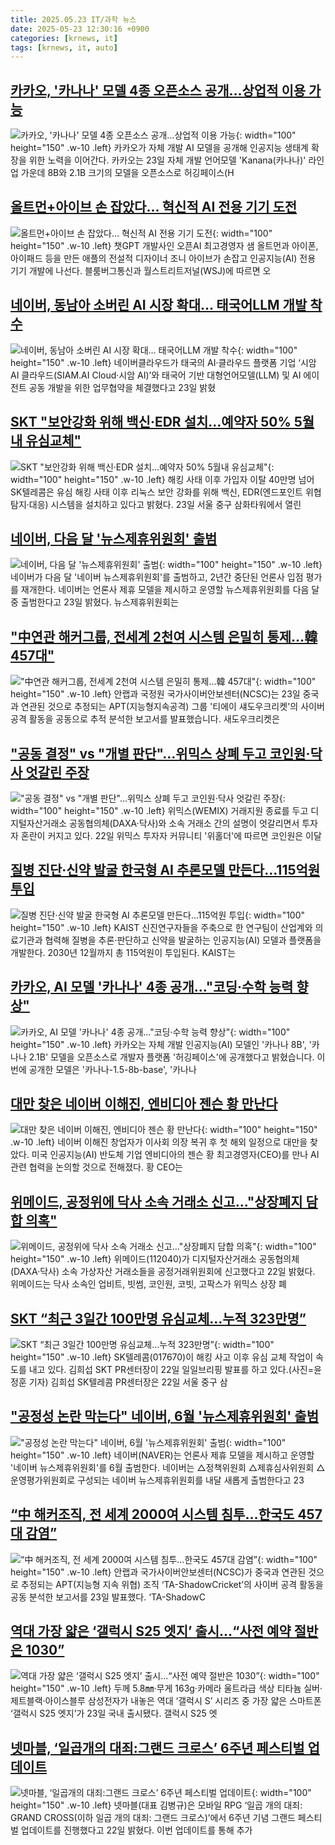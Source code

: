 ```yaml
---
title: 2025.05.23 IT/과학 뉴스
date: 2025-05-23 12:30:16 +0900
categories: [krnews, it]
tags: [krnews, it, auto]
---
```

## [카카오, '카나나' 모델 4종 오픈소스 공개…상업적 이용 가능](https://n.news.naver.com/mnews/article/079/0004027575)

![카카오, '카나나' 모델 4종 오픈소스 공개…상업적 이용 가능](https://mimgnews.pstatic.net/image/origin/079/2025/05/23/4027575.jpg?type=nf220_150){: width="100" height="150" .w-10 .left}
카카오가 자체 개발 AI 모델을 공개해 인공지능 생태계 확장을 위한 노력을 이어간다. 카카오는 23일 자체 개발 언어모델 'Kanana(카나나)' 라인업 가운데 8B와 2.1B 크기의 모델을 오픈소스로 허깅페이스(H

## [올트먼+아이브 손 잡았다… 혁신적 AI 전용 기기 도전](https://n.news.naver.com/mnews/article/005/0001778293)

![올트먼+아이브 손 잡았다… 혁신적 AI 전용 기기 도전](https://mimgnews.pstatic.net/image/origin/005/2025/05/23/1778293.jpg?type=nf220_150){: width="100" height="150" .w-10 .left}
챗GPT 개발사인 오픈AI 최고경영자 샘 올트먼과 아이폰, 아이패드 등을 만든 애플의 전설적 디자이너 조니 아이브가 손잡고 인공지능(AI) 전용 기기 개발에 나선다. 블룸버그통신과 월스트리트저널(WSJ)에 따르면 오

## [네이버, 동남아 소버린 AI 시장 확대… 태국어LLM 개발 착수](https://n.news.naver.com/mnews/article/366/0001079502)

![네이버, 동남아 소버린 AI 시장 확대… 태국어LLM 개발 착수](https://mimgnews.pstatic.net/image/origin/366/2025/05/23/1079502.jpg?type=nf220_150){: width="100" height="150" .w-10 .left}
네이버클라우드가 태국의 AI·클라우드 플랫폼 기업 ‘시암 AI 클라우드(SIAM.AI Cloud·시암 AI)’와 태국어 기반 대형언어모델(LLM) 및 AI 에이전트 공동 개발을 위한 업무협약을 체결했다고 23일 밝혔

## [SKT "보안강화 위해 백신·EDR 설치…예약자 50% 5월내 유심교체"](https://n.news.naver.com/mnews/article/001/0015406804)

![SKT "보안강화 위해 백신·EDR 설치…예약자 50% 5월내 유심교체"](https://mimgnews.pstatic.net/image/origin/001/2025/05/23/15406804.jpg?type=nf220_150){: width="100" height="150" .w-10 .left}
해킹 사태 이후 가입자 이탈 40만명 넘어 SK텔레콤은 유심 해킹 사태 이후 리눅스 보안 강화를 위해 백신, EDR(엔드포인트 위협 탐지·대응) 시스템을 설치하고 있다고 밝혔다. 23일 서울 중구 삼화타워에서 열린

## [네이버, 다음 달 '뉴스제휴위원회' 출범](https://n.news.naver.com/mnews/article/215/0001210281)

![네이버, 다음 달 '뉴스제휴위원회' 출범](https://mimgnews.pstatic.net/image/origin/215/2025/05/23/1210281.jpg?type=nf220_150){: width="100" height="150" .w-10 .left}
네이버가 다음 달 '네이버 뉴스제휴위원회'를 출범하고, 2년간 중단된 언론사 입점 평가를 재개한다. 네이버는 언론사 제휴 모델을 제시하고 운영할 뉴스제휴위원회를 다음 달 중 출범한다고 23일 밝혔다. 뉴스제휴위원회는

## ["中연관 해커그룹, 전세계 2천여 시스템 은밀히 통제…韓 457대"](https://n.news.naver.com/mnews/article/374/0000442180)

!["中연관 해커그룹, 전세계 2천여 시스템 은밀히 통제…韓 457대"](https://mimgnews.pstatic.net/image/origin/374/2025/05/23/442180.jpg?type=nf220_150){: width="100" height="150" .w-10 .left}
안랩과 국정원 국가사이버안보센터(NCSC)는 23일 중국과 연관된 것으로 추정되는 APT(지능형지속공격) 그룹 '티에이 섀도우크리켓'의 사이버 공격 활동을 공동으로 추적 분석한 보고서를 발표했습니다. 새도우크리켓은

## ["공동 결정" vs "개별 판단"…위믹스 상폐 두고 코인원·닥사 엇갈린 주장](https://n.news.naver.com/mnews/article/421/0008268362)

!["공동 결정" vs "개별 판단"…위믹스 상폐 두고 코인원·닥사 엇갈린 주장](https://mimgnews.pstatic.net/image/origin/421/2025/05/22/8268362.jpg?type=nf220_150){: width="100" height="150" .w-10 .left}
위믹스(WEMIX) 거래지원 종료를 두고 디지털자산거래소 공동협의체(DAXA·닥사)와 소속 거래소 간의 설명이 엇갈리면서 투자자 혼란이 커지고 있다. 22일 위믹스 투자자 커뮤니티 '위홀더'에 따르면 코인원은 이달

## [질병 진단·신약 발굴 한국형 AI 추론모델 만든다…115억원 투입](https://n.news.naver.com/mnews/article/584/0000032499)

![질병 진단·신약 발굴 한국형 AI 추론모델 만든다…115억원 투입](https://mimgnews.pstatic.net/image/origin/584/2025/05/23/32499.jpg?type=nf220_150){: width="100" height="150" .w-10 .left}
KAIST 신진연구자들을 주축으로 한 연구팀이 산업계와 의료기관과 협력해 질병을 추론·판단하고 신약을 발굴하는 인공지능(AI) 모델과 플랫폼을 개발한다. 2030년 12월까지 총 115억원이 투입된다. KAIST는

## [카카오, AI 모델 '카나나' 4종 공개…"코딩·수학 능력 향상"](https://n.news.naver.com/mnews/article/055/0001260489)

![카카오, AI 모델 '카나나' 4종 공개…"코딩·수학 능력 향상"](https://mimgnews.pstatic.net/image/origin/055/2025/05/23/1260489.jpg?type=nf220_150){: width="100" height="150" .w-10 .left}
카카오는 자체 개발 인공지능(AI) 모델인 '카나나 8B', '카나나 2.1B' 모델을 오픈소스로 개발자 플랫폼 '허깅페이스'에 공개했다고 밝혔습니다. 이번에 공개한 모델은 '카나나-1.5-8b-base', '카나나

## [대만 찾은 네이버 이해진, 엔비디아 젠슨 황 만난다](https://n.news.naver.com/mnews/article/023/0003906743)

![대만 찾은 네이버 이해진, 엔비디아 젠슨 황 만난다](https://mimgnews.pstatic.net/image/origin/023/2025/05/22/3906743.jpg?type=nf220_150){: width="100" height="150" .w-10 .left}
네이버 이해진 창업자가 이사회 의장 복귀 후 첫 해외 일정으로 대만을 찾았다. 미국 인공지능(AI) 반도체 기업 엔비디아의 젠슨 황 최고경영자(CEO)를 만나 AI 관련 협력을 논의할 것으로 전해졌다. 황 CEO는

## [위메이드, 공정위에 닥사 소속 거래소 신고…"상장폐지 담합 의혹"](https://n.news.naver.com/mnews/article/421/0008268282)

![위메이드, 공정위에 닥사 소속 거래소 신고…"상장폐지 담합 의혹"](https://mimgnews.pstatic.net/image/origin/421/2025/05/22/8268282.jpg?type=nf220_150){: width="100" height="150" .w-10 .left}
위메이드(112040)가 디지털자산거래소 공동협의체(DAXA·닥사) 소속 가상자산 거래소들을 공정거래위원회에 신고했다고 22일 밝혔다. 위메이드는 닥사 소속인 업비트, 빗썸, 코인원, 코빗, 고팍스가 위믹스 상장 폐

## [SKT “최근 3일간 100만명 유심교체…누적 323만명”](https://n.news.naver.com/mnews/article/018/0006020443)

![SKT “최근 3일간 100만명 유심교체…누적 323만명”](https://mimgnews.pstatic.net/image/origin/018/2025/05/22/6020443.jpg?type=nf220_150){: width="100" height="150" .w-10 .left}
SK텔레콤(017670)이 해킹 사고 이후 유심 교체 작업이 속도를 내고 있다. 김희섭 SKT PR센터장이 22일 일일브리핑 발표를 하고 있다.(사진=윤정훈 기자) 김희섭 SK텔레콤 PR센터장은 22일 서울 중구 삼

## ["공정성 논란 막는다" 네이버, 6월 '뉴스제휴위원회' 출범](https://n.news.naver.com/mnews/article/008/0005198277)

!["공정성 논란 막는다" 네이버, 6월 '뉴스제휴위원회' 출범](https://mimgnews.pstatic.net/image/origin/008/2025/05/23/5198277.jpg?type=nf220_150){: width="100" height="150" .w-10 .left}
네이버(NAVER)는 언론사 제휴 모델을 제시하고 운영할 '네이버 뉴스제휴위원회'를 6월 출범한다. 네이버는 △정책위원회 △제휴심사위원회 △운영평가위원회로 구성되는 네이버 뉴스제휴위원회를 내달 새롭게 출범한다고 23

## [“中 해커조직, 전 세계 2000여 시스템 침투…한국도 457대 감염”](https://n.news.naver.com/mnews/article/366/0001079507)

![“中 해커조직, 전 세계 2000여 시스템 침투…한국도 457대 감염”](https://mimgnews.pstatic.net/image/origin/366/2025/05/23/1079507.jpg?type=nf220_150){: width="100" height="150" .w-10 .left}
안랩과 국가사이버안보센터(NCSC)가 중국과 연관된 것으로 추정되는 APT(지능형 지속 위협) 조직 ‘TA-ShadowCricket’의 사이버 공격 활동을 공동 분석한 보고서를 23일 발표했다. ‘TA-ShadowC

## [역대 가장 얇은 ‘갤럭시 S25 엣지’ 출시…“사전 예약 절반은 1030”](https://n.news.naver.com/mnews/article/081/0003543556)

![역대 가장 얇은 ‘갤럭시 S25 엣지’ 출시…“사전 예약 절반은 1030”](https://mimgnews.pstatic.net/image/origin/081/2025/05/23/3543556.jpg?type=nf220_150){: width="100" height="150" .w-10 .left}
두께 5.8㎜·무게 163g·카메라 울트라급 색상 티타늄 실버·제트블랙·아이스블루 삼성전자가 내놓은 역대 ‘갤럭시 S’ 시리즈 중 가장 얇은 스마트폰 ‘갤럭시 S25 엣지’가 23일 국내 출시됐다. 갤럭시 S25 엣

## [넷마블, ‘일곱개의 대죄:그랜드 크로스’ 6주년 페스티벌 업데이트](https://n.news.naver.com/mnews/article/009/0005497001)

![넷마블, ‘일곱개의 대죄:그랜드 크로스’ 6주년 페스티벌 업데이트](https://mimgnews.pstatic.net/image/origin/009/2025/05/22/5497001.jpg?type=nf220_150){: width="100" height="150" .w-10 .left}
넷마블(대표 김병규)은 모바일 RPG ‘일곱 개의 대죄: GRAND CROSS(이하 일곱 개의 대죄: 그랜드 크로스)’에서 6주년 기념 그랜드 페스티벌 업데이트를 진행했다고 22일 밝혔다. 이번 업데이트를 통해 추가

